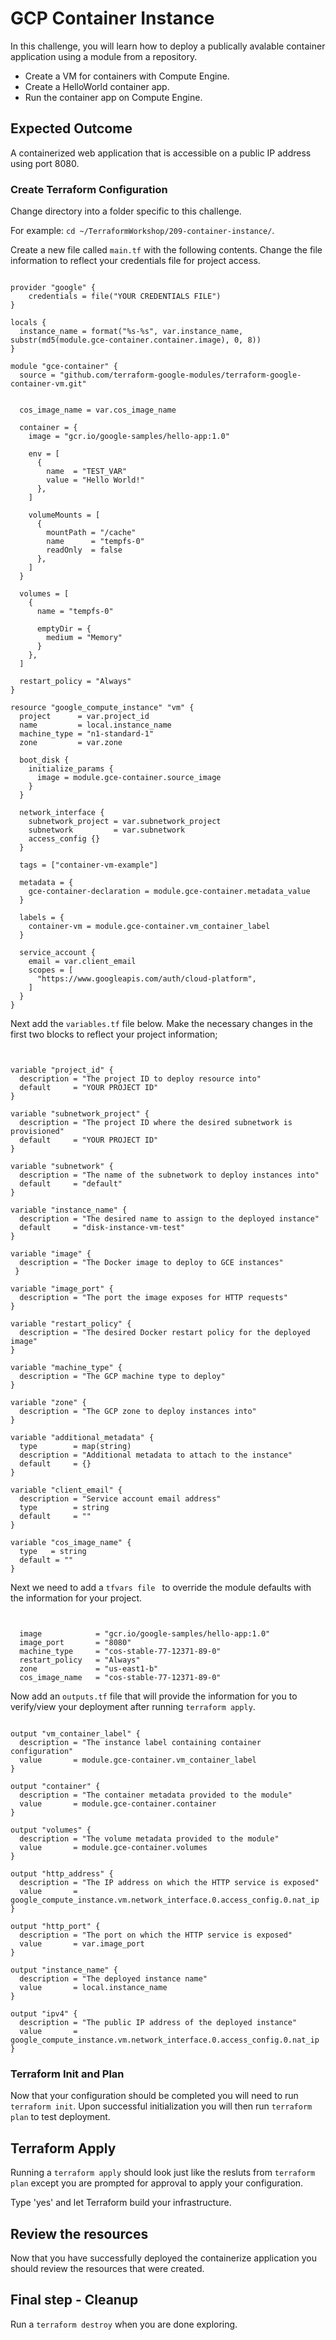 # GCP Container Instance 
In this challenge, you will learn how to deploy a publically avalable container application using a module from a repository.

- Create a VM for containers with Compute Engine.
- Create a HelloWorld container app.
- Run the container app on Compute Engine.

## Expected Outcome
A containerized web application that is accessible on a public IP address using port 8080. 

### Create Terraform Configuration

Change directory into a folder specific to this challenge.

For example: `cd ~/TerraformWorkshop/209-container-instance/`.

Create a new file called `main.tf` with the following contents. Change the file information to reflect your credentials file for project access.

```hcl 

provider "google" {
    credentials = file("YOUR CREDENTIALS FILE")
}

locals {
  instance_name = format("%s-%s", var.instance_name, substr(md5(module.gce-container.container.image), 0, 8))
}

module "gce-container" {
  source = "github.com/terraform-google-modules/terraform-google-container-vm.git"
 

  cos_image_name = var.cos_image_name

  container = {
    image = "gcr.io/google-samples/hello-app:1.0"

    env = [
      {
        name  = "TEST_VAR"
        value = "Hello World!"
      },
    ]

    volumeMounts = [
      {
        mountPath = "/cache"
        name      = "tempfs-0"
        readOnly  = false
      },
    ]
  }

  volumes = [
    {
      name = "tempfs-0"

      emptyDir = {
        medium = "Memory"
      }
    },
  ]

  restart_policy = "Always"
}

resource "google_compute_instance" "vm" {
  project      = var.project_id
  name         = local.instance_name
  machine_type = "n1-standard-1"
  zone         = var.zone

  boot_disk {
    initialize_params {
      image = module.gce-container.source_image
    }
  }

  network_interface {
    subnetwork_project = var.subnetwork_project
    subnetwork         = var.subnetwork
    access_config {}
  }

  tags = ["container-vm-example"]

  metadata = {
    gce-container-declaration = module.gce-container.metadata_value
  }

  labels = {
    container-vm = module.gce-container.vm_container_label
  }

  service_account {
    email = var.client_email
    scopes = [
      "https://www.googleapis.com/auth/cloud-platform",
    ]
  }
}
```
Next add the `variables.tf` file below. Make the necessary changes in the first two blocks to reflect your project information;
```hcl


variable "project_id" {
  description = "The project ID to deploy resource into"
  default     = "YOUR PROJECT ID" 
}

variable "subnetwork_project" {
  description = "The project ID where the desired subnetwork is provisioned"
  default     = "YOUR PROJECT ID" 
}

variable "subnetwork" {
  description = "The name of the subnetwork to deploy instances into"
  default     = "default"
}

variable "instance_name" {
  description = "The desired name to assign to the deployed instance"
  default     = "disk-instance-vm-test"
}

variable "image" {
  description = "The Docker image to deploy to GCE instances"
 }

variable "image_port" {
  description = "The port the image exposes for HTTP requests"
}

variable "restart_policy" {
  description = "The desired Docker restart policy for the deployed image"
}

variable "machine_type" {
  description = "The GCP machine type to deploy"
}

variable "zone" {
  description = "The GCP zone to deploy instances into"
}

variable "additional_metadata" {
  type        = map(string)
  description = "Additional metadata to attach to the instance"
  default     = {}
}

variable "client_email" {
  description = "Service account email address"
  type        = string
  default     = ""
} 

variable "cos_image_name" {
  type   = string
  default = ""
}
```
Next we need to add a `tfvars file ` to override the module defaults with the information for your project. 

```hcl

  
  image            = "gcr.io/google-samples/hello-app:1.0"
  image_port       = "8080"
  machine_type     = "cos-stable-77-12371-89-0"
  restart_policy   = "Always"
  zone             = "us-east1-b"
  cos_image_name   = "cos-stable-77-12371-89-0"

```
Now add an `outputs.tf` file that will provide the information for you to verify/view your deployment after running `terraform apply`.

```hcl

output "vm_container_label" {
  description = "The instance label containing container configuration"
  value       = module.gce-container.vm_container_label
}

output "container" {
  description = "The container metadata provided to the module"
  value       = module.gce-container.container
}

output "volumes" {
  description = "The volume metadata provided to the module"
  value       = module.gce-container.volumes
}

output "http_address" {
  description = "The IP address on which the HTTP service is exposed"
  value       = google_compute_instance.vm.network_interface.0.access_config.0.nat_ip
}

output "http_port" {
  description = "The port on which the HTTP service is exposed"
  value       = var.image_port
}

output "instance_name" {
  description = "The deployed instance name"
  value       = local.instance_name
}

output "ipv4" {
  description = "The public IP address of the deployed instance"
  value       = google_compute_instance.vm.network_interface.0.access_config.0.nat_ip
}
```

### Terraform Init and Plan

Now that your configuration should be completed you will need to run `terraform init`. Upon successful initialization you will then run `terraform plan` to test deployment.


## Terraform Apply

Running a `terraform apply` should look just like the resluts from `terraform plan` except you are prompted for approval to apply your configuration.

Type 'yes' and let Terraform build your infrastructure.

## Review the resources

Now that you have successfully deployed the containerize application you should review the resources that were created. 

## Final step - Cleanup

Run a `terraform destroy` when you are done exploring.
